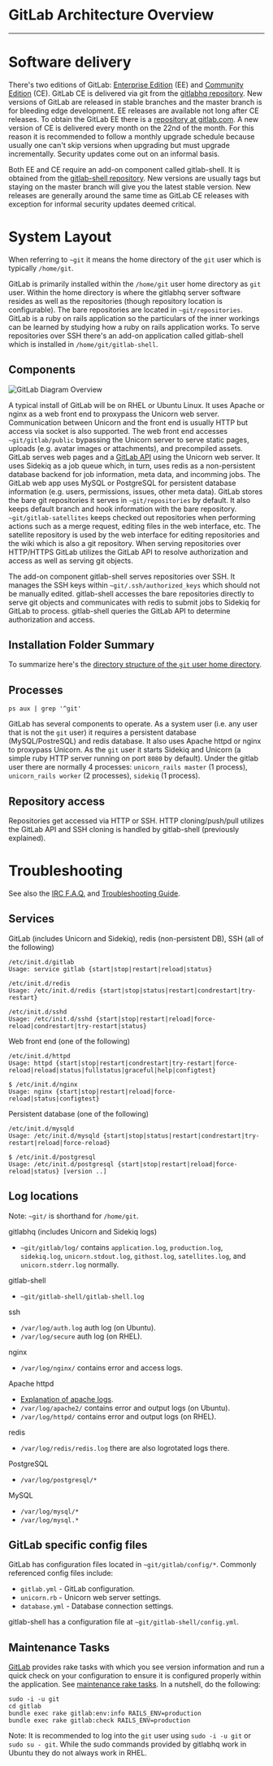 # GitLab Architecture Overview
---

# Software delivery

There's two editions of GitLab: [Enterprise Edition](https://www.gitlab.com/features/) (EE) and [Community Edition](http://gitlab.org/gitlab-ce/) (CE).   GitLab CE is delivered via git from the [gitlabhq repository](https://gitlab.com/gitlab-org/gitlab-ce/tree/master).   New versions of GitLab are released in stable branches and the master branch is for bleeding edge development.   EE releases are available not long after CE releases.   To obtain the GitLab EE there is a [repository at gitlab.com](https://gitlab.com/subscribers/gitlab-ee).   A new version of CE is delivered every month on the 22nd of the month. For this reason it is recommended to follow a monthly upgrade schedule because usually one can't skip versions when upgrading but must upgrade incrementally. Security updates come out on an informal basis.

Both EE and CE require an add-on component called gitlab-shell. It is obtained from the [gitlab-shell repository](https://gitlab.com/gitlab-org/gitlab-shell/tree/master).   New versions are usually tags but staying on the master branch will give you the latest stable version. New releases are generally around the same time as GitLab CE releases with exception for informal security updates deemed critical.

# System Layout

When referring to `~git` it means the home directory of the `git` user which is typically `/home/git`.

GitLab is primarily installed within the `/home/git` user home directory as `git` user.   Within the home directory is where the gitlabhq server software resides as well as the repositories (though repository location is configurable).   The bare repositories are located in `~git/repositories`.  GitLab is a ruby on rails application so the particulars of the inner workings can be learned by studying how a ruby on rails application works. To serve repositories over SSH there's an add-on application called gitlab-shell which is installed in `/home/git/gitlab-shell`.

## Components

![GitLab Diagram Overview](resources/gitlab_diagram_overview.png "GitLab Diagram Overview")

A typical install of GitLab will be on RHEL or Ubuntu Linux.  It uses Apache or nginx as a web front end to proxypass the Unicorn web server.  Communication between Unicorn and the front end is usually HTTP but access via socket is also supported.  The web front end accesses `~git/gitlab/public` bypassing the Unicorn server to serve static pages, uploads (e.g. avatar images or attachments), and precompiled assets.  GitLab serves web pages and a [GitLab API](https://gitlab.com/gitlab-org/gitlab-ce/tree/master/doc/api) using the Unicorn web server.  It uses Sidekiq as a job queue which, in turn, uses redis as a non-persistent database backend for job information, meta data, and incomming jobs.  The GitLab web app uses MySQL or PostgreSQL for persistent database information (e.g. users, permissions, issues, other meta data).  GitLab stores the bare git repositories it serves in `~git/repositories` by default.  It also keeps default branch and hook information with the bare repository.  `~git/gitlab-satellites` keeps checked out repositories when performing actions such as a merge request, editing files in the web interface, etc.  The satellite repository is used by the web interface for editing repositories and the wiki which is also a git repository.  When serving repositories over HTTP/HTTPS GitLab utilizes the GitLab API to resolve authorization and access as well as serving git objects.

The add-on component gitlab-shell serves repositories over SSH.  It manages the SSH keys within `~git/.ssh/authorized_keys` which should not be manually edited.  gitlab-shell accesses the bare repositories directly to serve git objects and communicates with redis to submit jobs to Sidekiq for GitLab to process.  gitlab-shell queries the GitLab API to determine authorization and access.

## Installation Folder Summary

To summarize here's the [directory structure of the `git` user home directory](../install/structure.md).


## Processes

    ps aux | grep '^git'

GitLab has several components to operate. As a system user (i.e. any user that is not the `git` user) it requires a persistent database (MySQL/PostreSQL) and redis database. It also uses Apache httpd or nginx to proxypass Unicorn. As the `git` user it starts Sidekiq and Unicorn (a simple ruby HTTP server running on port `8080` by default). Under the gitlab user there are normally 4 processes: `unicorn_rails master` (1 process), `unicorn_rails worker` (2 processes), `sidekiq` (1 process).

## Repository access

Repositories get accessed via HTTP or SSH. HTTP cloning/push/pull utilizes the GitLab API and SSH cloning is handled by gitlab-shell (previously explained).

# Troubleshooting

See also the [IRC F.A.Q.](https://github.com/gitlabhq/gitlab-public-wiki/wiki/IRC-channel-Guidelines-and-F.A.Q.) and [Troubleshooting Guide](https://github.com/gitlabhq/gitlab-public-wiki/wiki).

## Services

GitLab (includes Unicorn and Sidekiq), redis (non-persistent DB), SSH (all of the following)

```
/etc/init.d/gitlab 
Usage: service gitlab {start|stop|restart|reload|status}

/etc/init.d/redis 
Usage: /etc/init.d/redis {start|stop|status|restart|condrestart|try-restart}

/etc/init.d/sshd 
Usage: /etc/init.d/sshd {start|stop|restart|reload|force-reload|condrestart|try-restart|status}
```

Web front end (one of the following)

```
/etc/init.d/httpd 
Usage: httpd {start|stop|restart|condrestart|try-restart|force-reload|reload|status|fullstatus|graceful|help|configtest}

$ /etc/init.d/nginx
Usage: nginx {start|stop|restart|reload|force-reload|status|configtest}
```

Persistent database (one of the following)

```
/etc/init.d/mysqld 
Usage: /etc/init.d/mysqld {start|stop|status|restart|condrestart|try-restart|reload|force-reload}

$ /etc/init.d/postgresql
Usage: /etc/init.d/postgresql {start|stop|restart|reload|force-reload|status} [version ..]
```

## Log locations

Note: `~git/` is shorthand for `/home/git`.

gitlabhq (includes Unicorn and Sidekiq logs)

* `~git/gitlab/log/` contains `application.log`, `production.log`, `sidekiq.log`, `unicorn.stdout.log`, `githost.log`, `satellites.log`, and `unicorn.stderr.log` normally.

gitlab-shell

* `~git/gitlab-shell/gitlab-shell.log`

ssh

* `/var/log/auth.log` auth log (on Ubuntu).
* `/var/log/secure` auth log (on RHEL).

nginx

* `/var/log/nginx/` contains error and access logs.

Apache httpd

* [Explanation of apache logs](http://httpd.apache.org/docs/2.2/logs.html).
* `/var/log/apache2/` contains error and output logs (on Ubuntu).
* `/var/log/httpd/` contains error and output logs (on RHEL).

redis

* `/var/log/redis/redis.log` there are also logrotated logs there.

PostgreSQL

* `/var/log/postgresql/*`

MySQL

* `/var/log/mysql/*`
* `/var/log/mysql.*`

## GitLab specific config files

GitLab has configuration files located in `~git/gitlab/config/*`.  Commonly referenced config files include:

* `gitlab.yml` - GitLab configuration.
* `unicorn.rb` - Unicorn web server settings.
* `database.yml` - Database connection settings.

gitlab-shell has a configuration file at `~git/gitlab-shell/config.yml`.

## Maintenance Tasks

[GitLab](https://gitlab.com/gitlab-org/gitlab-ce/tree/master) provides rake tasks with which you see version information and run a quick check on your configuration to ensure it is configured properly within the application.  See [maintenance rake tasks](https://gitlab.com/gitlab-org/gitlab-ce/blob/master/doc/raketasks/maintenance.md). In a nutshell, do the following:

```
sudo -i -u git
cd gitlab
bundle exec rake gitlab:env:info RAILS_ENV=production
bundle exec rake gitlab:check RAILS_ENV=production
```

Note: It is recommended to log into the `git` user using `sudo -i -u git` or `sudo su - git`.  While the sudo commands provided by gitlabhq work in Ubuntu they do not always work in RHEL.
